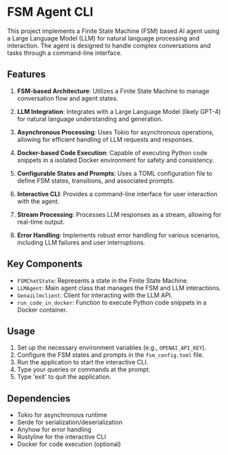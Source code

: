 # FSM Agent CLI

This project implements a Finite State Machine (FSM) based AI agent using a Large Language Model (LLM) for natural language processing and interaction. The agent is designed to handle complex conversations and tasks through a command-line interface.

## Features

1. **FSM-based Architecture**: Utilizes a Finite State Machine to manage conversation flow and agent states.

2. **LLM Integration**: Integrates with a Large Language Model (likely GPT-4) for natural language understanding and generation.

3. **Asynchronous Processing**: Uses Tokio for asynchronous operations, allowing for efficient handling of LLM requests and responses.

4. **Docker-based Code Execution**: Capable of executing Python code snippets in a isolated Docker environment for safety and consistency.

5. **Configurable States and Prompts**: Uses a TOML configuration file to define FSM states, transitions, and associated prompts.

6. **Interactive CLI**: Provides a command-line interface for user interaction with the agent.

7. **Stream Processing**: Processes LLM responses as a stream, allowing for real-time output.

8. **Error Handling**: Implements robust error handling for various scenarios, including LLM failures and user interruptions.

## Key Components

- `FSMChatState`: Represents a state in the Finite State Machine.
- `LLMAgent`: Main agent class that manages the FSM and LLM interactions.
- `GenaiLlmclient`: Client for interacting with the LLM API.
- `run_code_in_docker`: Function to execute Python code snippets in a Docker container.

## Usage

1. Set up the necessary environment variables (e.g., `OPENAI_API_KEY`).
2. Configure the FSM states and prompts in the `fsm_config.toml` file.
3. Run the application to start the interactive CLI.
4. Type your queries or commands at the prompt.
5. Type 'exit' to quit the application.

## Dependencies

- Tokio for asynchronous runtime
- Serde for serialization/deserialization
- Anyhow for error handling
- Rustyline for the interactive CLI
- Docker for code execution (optional)

